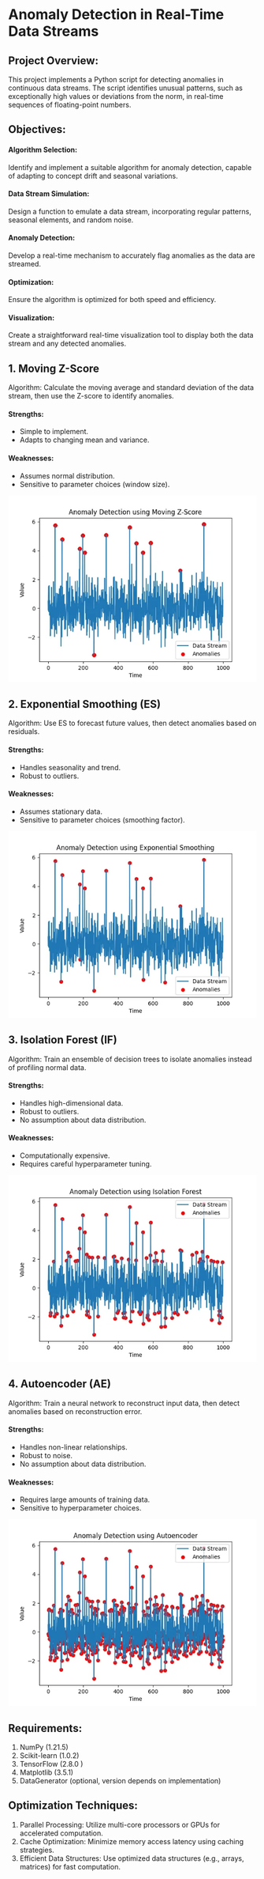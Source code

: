 # Anomaly Detection in Real-Time Data Streams
## Project Overview: 
This project implements a Python script for detecting anomalies in 
continuous data streams. The script identifies unusual patterns, such as 
exceptionally high values or deviations from the norm, in real-time sequences 
of floating-point numbers. 
## Objectives: 
#### Algorithm Selection: 
Identify and implement a suitable algorithm for 
anomaly detection, capable of adapting to concept drift and seasonal 
variations. 
#### Data Stream Simulation: 
Design a function to emulate a data stream, 
incorporating regular patterns, seasonal elements, and random noise. 
#### Anomaly Detection:
Develop a real-time mechanism to accurately flag 
anomalies as the data are streamed. 
#### Optimization:
Ensure the algorithm is optimized for both speed and 
efficiency. 
#### Visualization:
Create a straightforward real-time visualization tool to display 
both the data stream and any detected anomalies.
## 1. Moving Z-Score 
Algorithm: Calculate the moving average and standard deviation of the data 
stream, then use the Z-score to identify anomalies. 
#### Strengths: 
- Simple to implement. 
- Adapts to changing mean and variance. 
#### Weaknesses:
- Assumes normal distribution.
- Sensitive to parameter choices (window size).

![image alt](https://github.com/GouthamiKethavath09/Anomaly-Detection-in-Real-Time-Data-Streams/blob/main/Moving%20Z-score.jpg?raw=true)

## 2. Exponential Smoothing (ES) 
Algorithm: Use ES to forecast future values, then detect anomalies based on 
residuals.  
#### Strengths: 
- Handles seasonality and trend.
- Robust to outliers. 
#### Weaknesses:
- Assumes stationary data. 
- Sensitive to parameter choices (smoothing factor).

![image alt](https://github.com/GouthamiKethavath09/Anomaly-Detection-in-Real-Time-Data-Streams/blob/main/Exponential%20smoothing.jpg?raw=true)

## 3. Isolation Forest (IF) 
Algorithm: Train an ensemble of decision trees to isolate anomalies instead of 
profiling normal data. 
#### Strengths: 
- Handles high-dimensional data.
- Robust to outliers.
- No assumption about data distribution. 
#### Weaknesses:
- Computationally expensive.
- Requires careful hyperparameter tuning.

![image alt](https://github.com/GouthamiKethavath09/Anomaly-Detection-in-Real-Time-Data-Streams/blob/main/isolation%20Forest.jpg?raw=true)
## 4. Autoencoder (AE) 
Algorithm: Train a neural network to reconstruct input data, then detect 
anomalies based on reconstruction error. 
#### Strengths: 
- Handles non-linear relationships.
- Robust to noise.
- No assumption about data distribution. 
#### Weaknesses:
- Requires large amounts of training data.
- Sensitive to hyperparameter choices.
  
![image alt](https://github.com/GouthamiKethavath09/Anomaly-Detection-in-Real-Time-Data-Streams/blob/main/AutoEncoder.jpg?raw=true)
## Requirements: 
1. NumPy (1.21.5) 
2. Scikit-learn (1.0.2) 
3. TensorFlow (2.8.0 ) 
4. Matplotlib (3.5.1) 
5. DataGenerator (optional, version depends on implementation)
## Optimization Techniques: 
1. Parallel Processing: Utilize multi-core processors or GPUs for accelerated 
computation. 
2. Cache Optimization: Minimize memory access latency using caching 
strategies. 
3. Efficient Data Structures: Use optimized data structures (e.g., arrays, 
matrices) for fast computation.

